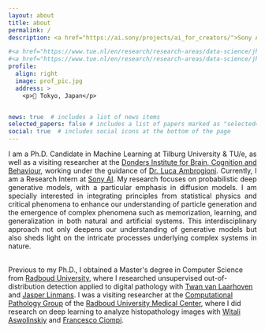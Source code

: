 ```yaml
---
layout: about
title: about
permalink: /
description: <a href="https://ai.sony/projects/ai_for_creators/">Sony AI</a> • <a href="https://research.tue.nl/en/organisations/jads-den-bosch-tue">JADS Research</a> • <a href="https://www.tilburguniversity.edu/about/schools/humanities/departments/dca">CSAI</a> • <a href="https://www.tilburguniversity.edu/">Tilburg University</a> • <a href="https://www.tue.nl/en/our-university/departments/mathematics-and-computer-science/">TU/e </a>

#<a href="https://www.tue.nl/en/research/research-areas/data-science/jheronimus-academy-of-data-science/">JADS Research</a> • <a href="https://www.tilburguniversity.edu/about/schools/humanities/departments/dca">Department of Cognitive Science and Artificial Intelligence</a> • <a href="https://www.tilburguniversity.edu/">Tilburg University</a> • <a href="https://www.tue.nl/en/our-university/departments/mathematics-and-computer-science/">TU/e </a>
#<a href="https://www.tue.nl/en/research/research-areas/data-science/jheronimus-academy-of-data-science/">JADS Research</a>  • <a href="https://www.tilburguniversity.edu/about/schools/humanities/departments/dca">Tilburg University</a> • <a href="https://www.tue.nl/en/our-university/departments/mathematics-and-computer-science/">Eindhoven University of Technology TU/e </a>
profile:
  align: right
  image: prof_pic.jpg
  address: >
    <p>📍 Tokyo, Japan</p>


news: true  # includes a list of news items
selected_papers: false # includes a list of papers marked as "selected={true}"
social: true  # includes social icons at the bottom of the page
---
```


<p align="justify">
I am a Ph.D. Candidate in Machine Learning at Tilburg University & TU/e, as well as a visiting researcher at the <a href="https://www.ru.nl/donders/">Donders Institute for Brain, Cognition and Behaviour</a>, working under the guidance of <a href="https://www.artcogsys.com/team/luca">Dr. Luca Ambrogioni</a>. Currently, I am a Research Intern at <a href="https://ai.sony/projects/ai_for_creators/">Sony AI</a>. My research focuses on probabilistic deep generative models, with a particular emphasis in diffusion models. I am specially interested in integrating principles from statistical physics and critical phenomena to enhance our understanding of particle generation and the emergence of complex phenomena such as memorization, learning, and generalization in both natural and artificial systems. This interdisciplinary approach not only deepens our understanding of generative models but also sheds light on the intricate processes underlying complex systems in nature.
<br><br>

Previous to my Ph.D., I obtained a Master's degree in Computer Science from <a href="https://www.ru.nl/english/">Radboud University</a>, where I researched unsupervised out-of-distribution detection applied to digital pathology with <a href="https://www.twanvl.nl/">Twan van Laarhoven</a>  and
<a href="https://www.computationalpathologygroup.eu/members/jasper-linmans/">Jasper Linmans</a>.
I was a visiting researcher at the <a href="https://www.computationalpathologygroup.eu/">Computational Pathology Group</a> of the <a href="https://www.radboudumc.nl/patientenzorg">Radboud University Medical Center</a>, where I did research on deep learning to analyze histopathology images with <a href="https://www.computationalpathologygroup.eu/members/witali-aswolinskiy/">Witali Aswolinskiy</a> and <a href="https://www.computationalpathologygroup.eu/members/francesco-ciompi/">Francesco Ciompi</a>.
</p>
